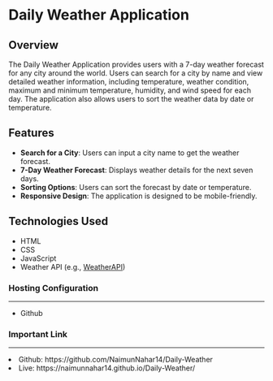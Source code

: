 # Daily Weather Application

## Overview

The Daily Weather Application provides users with a 7-day weather forecast for any city around the world. Users can search for a city by name and view detailed weather information, including temperature, weather condition, maximum and minimum temperature, humidity, and wind speed for each day. The application also allows users to sort the weather data by date or temperature.

## Features

- **Search for a City**: Users can input a city name to get the weather forecast.
- **7-Day Weather Forecast**: Displays weather details for the next seven days.
- **Sorting Options**: Users can sort the forecast by date or temperature.
- **Responsive Design**: The application is designed to be mobile-friendly.

## Technologies Used

- HTML
- CSS
- JavaScript
- Weather API (e.g., [WeatherAPI](https://weatherapi.com/))

### Hosting Configuration
<hr/>
<ul>
<li>Github</li>
</ul>

### Important Link
<hr/>
<li> Github: https://github.com/NaimunNahar14/Daily-Weather </li>
<li>Live: https://naimunnahar14.github.io/Daily-Weather/ </li>

   
